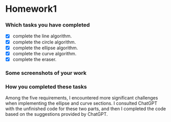 # Homework1

### Which tasks you have completed
- [x] complete the line algorithm.
- [x] complete the circle algorithm.
- [x] complete the ellipse algorithm.
- [x] complete the curve algorithm.
- [x] complete the eraser.

### Some screenshots of your work

### How you completed these tasks
Among the five requirements, I encountered more significant challenges when implementing the ellipse and curve sections. I consulted ChatGPT with the unfinished code for these two parts, and then I completed the code based on the suggestions provided by ChatGPT.
